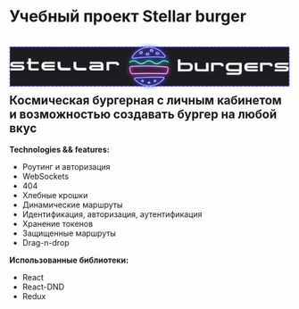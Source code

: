 # Учебный проект Stellar burger
![Лого stellar burger](./src/images/logo.svg)
Космическая бургерная с личным кабинетом и возможностью создавать бургер на любой вкус
---
**Technologies && features:**
- Роутинг и авторизация
- WebSockets
- 404
- Хлебные крошки
- Динамические маршруты
- Идентификация, авторизация, аутентификация
- Хранение токенов
- Защищенные маршруты
- Drag-n-drop

**Использованные библиотеки:**
- React
- React-DND
- Redux